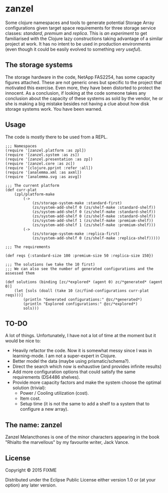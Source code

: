 # zanzel

Some clojure namespaces and tools to generate potential Storage Array configurations given target space requirements for
three storage service classes: _standard_, _premium_ and _replica_. This is *an experiment* to get familiarised
with the Clojure lazy constructions taking advantage of a similar project at work. It has no intent to be used in production
environments (even though it could be easily evolved to something _very useful_).

## The storage systems

The storage hardware in the code, NetApp FAS2254, has some capacity figures attached. These are not generic
ones but specific to the
project that motivated this exercise. Even more, they have been distorted to protect the innocent. As a
conclusion, if looking at the code someone takes any conclusion about the capacity of these systems as sold by the
vendor, he or she is making a big mistake besides not having a clue about how disk storage systems work.
You have been warned.

## Usage

The code is mostly there to be used from a REPL.

    ;;; Namespaces
    (require '[zanzel.platform :as zpl])
    (require '[zanzel.system :as zs])
    (require '[zanzel.presentation :as zp])
    (require '[zanzel.core :as zc])
    (require '[clojure.pprint :refer :all])
    (require '[analemma.xml :as axml])
    (require '[analemma.svg :as asvg])

    ;;; The current platform
    (def curr-plat
        (zpl/platform-make
            (->
                (zs/storage-system-make :standard-first)
                (zs/system-add-shelf 0 (zs/shelf-make :standard-shelf))
                (zs/system-add-shelf 0 (zs/shelf-make :standard-shelf))
                (zs/system-add-shelf 0 (zs/shelf-make :standard-shelf))
                (zs/system-add-shelf 1 (zs/shelf-make :premium-shelf))
                (zs/system-add-shelf 1 (zs/shelf-make :premium-shelf)))
            (->
                (zs/storage-system-make :replica-first)
                (zs/system-add-shelf 0 (zs/shelf-make :replica-shelf)))))

    ;;; The requirements

    (def reqs {:standard-size 100 :premium-size 50 :replica-size 150})

    ;;; The solutions (we take the 10 first)
    ;;; We can also see the number of generated configurations and the assessed them

    (def solutions (binding [zc/*explored* (agent 0) zc/*generated* (agent 0)]
        (let [sols (doall (take 10 (zc/find-configurations curr-plat reqs)))]
            (println "Generated configurations:" @zc/*generated*)
            (println "Explored configurations:" @zc/*explored*)
            sols)))


## TO-DO

A lot of things. Unfortunately, I have not a lot of time at the moment but it would be nice to:

* Heavily refactor the code. Now it is somewhat messy since I was in learning-mode. I am not a super-expert in
   Clojure.
* Better model the data (maybe using prismatic/schema?).
* Direct the search which now is exhaustive (and provides infinite results)
* Add more configuration options that could satisfy the same requirements (DS4486 shelves).
* Provide more capacity factors and make the system choose the optimal solution (trivial):
    * Power / Cooling utilization (cost).
    * Item cost.
    * Setup time (it is not the same to add a shelf to a system that to configure a new array).

## The name: zanzel

Zanzel Melancthones is one of the minor characters appearing in the book "Rhialto the marvellous" by my favourite
writer, Jack Vance.

## License

Copyright © 2015 FIXME

Distributed under the Eclipse Public License either version 1.0 or (at
your option) any later version.
